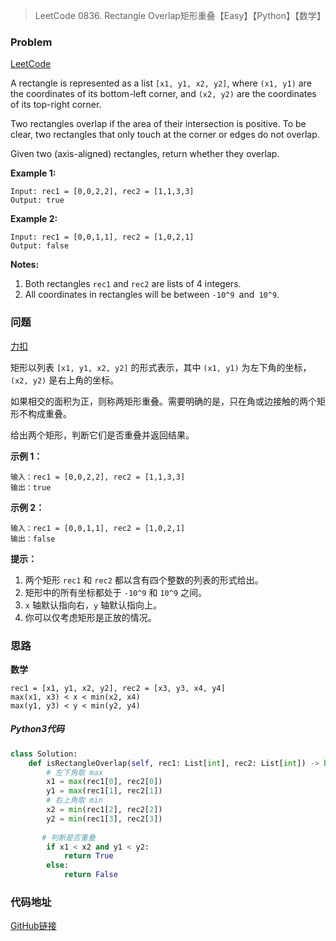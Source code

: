 > LeetCode 0836. Rectangle Overlap矩形重叠【Easy】【Python】【数学】

### Problem

[LeetCode](https://leetcode.com/problems/rectangle-overlap/)

A rectangle is represented as a list `[x1, y1, x2, y2]`, where `(x1, y1)` are the coordinates of its bottom-left corner, and `(x2, y2)` are the coordinates of its top-right corner.

Two rectangles overlap if the area of their intersection is positive. To be clear, two rectangles that only touch at the corner or edges do not overlap.

Given two (axis-aligned) rectangles, return whether they overlap.

**Example 1:**

```
Input: rec1 = [0,0,2,2], rec2 = [1,1,3,3]
Output: true
```

**Example 2:**

```
Input: rec1 = [0,0,1,1], rec2 = [1,0,2,1]
Output: false
```

**Notes:**

1. Both rectangles `rec1` and `rec2` are lists of 4 integers.
2. All coordinates in rectangles will be between `-10^9 `and` 10^9`.

### 问题

[力扣](https://leetcode-cn.com/problems/rectangle-overlap/)

矩形以列表 `[x1, y1, x2, y2]` 的形式表示，其中 `(x1, y1)` 为左下角的坐标，`(x2, y2)` 是右上角的坐标。

如果相交的面积为正，则称两矩形重叠。需要明确的是，只在角或边接触的两个矩形不构成重叠。

给出两个矩形，判断它们是否重叠并返回结果。

**示例 1：**

```
输入：rec1 = [0,0,2,2], rec2 = [1,1,3,3]
输出：true
```

**示例 2：**

```
输入：rec1 = [0,0,1,1], rec2 = [1,0,2,1]
输出：false
```

**提示：**

1. 两个矩形 `rec1` 和 `rec2` 都以含有四个整数的列表的形式给出。
2. 矩形中的所有坐标都处于 `-10^9` 和 `10^9` 之间。
3. `x` 轴默认指向右，`y` 轴默认指向上。
4. 你可以仅考虑矩形是正放的情况。

### 思路

**数学**

```
rec1 = [x1, y1, x2, y2], rec2 = [x3, y3, x4, y4]
max(x1, x3) < x < min(x2, x4)
max(y1, y3) < y < min(y2, y4)
```

##### Python3代码

```python
class Solution:
    def isRectangleOverlap(self, rec1: List[int], rec2: List[int]) -> bool:
        # 左下角取 max
        x1 = max(rec1[0], rec2[0])
        y1 = max(rec1[1], rec2[1])
        # 右上角取 min
        x2 = min(rec1[2], rec2[2])
        y2 = min(rec1[3], rec2[3])
       
       # 判断是否重叠
        if x1 < x2 and y1 < y2:
            return True
        else:
            return False
```

### 代码地址

[GitHub链接](https://github.com/Wonz5130/LeetCode-Solutions/blob/master/solutions/0836-Rectangle-Overlap/0836.py)
